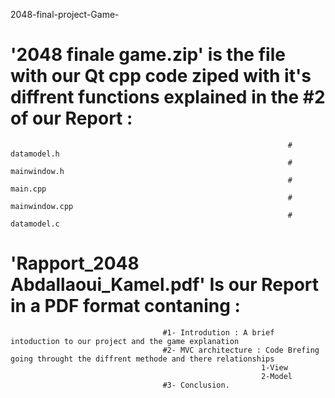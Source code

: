  2048-final-project-Game-

# '2048 finale game.zip' is the file with our Qt cpp code ziped with it's diffrent functions explained in the #2 of our Report : 
                                                                  # datamodel.h
                                                                  # mainwindow.h 
                                                                  # main.cpp
                                                                  # mainwindow.cpp
                                                                  # datamodel.c 
                                                                  
                                                                  

# 'Rapport_2048 Abdallaoui_Kamel.pdf' Is our Report in a PDF format contaning : 

                                      #1- Introdution : A brief intoduction to our project and the game explanation 
                                      #2- MVC architecture : Code Brefing going throught the diffrent methode and there relationships 
                                                            1-View 
                                                            2-Model 
                                      #3- Conclusion. 
                                
                                                          
